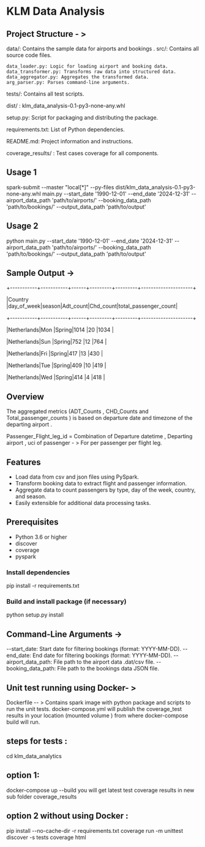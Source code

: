 # KLM Data Analysis

## Project Structure - >
data/: Contains the sample data for airports and bookings .
src/: Contains all source code files.

    data_loader.py: Logic for loading airport and booking data.
    data_transformer.py: Transforms raw data into structured data.
    data_aggregator.py: Aggregates the transformed data.
    arg_parser.py: Parses command-line arguments.
    
tests/: Contains all test scripts.

dist/ : klm_data_analysis-0.1-py3-none-any.whl 

setup.py: Script for packaging and distributing the package.

requirements.txt: List of Python dependencies.

README.md: Project information and instructions.

coverage_results/ : Test cases coverage for all components.

## Usage 1

spark-submit --master "local[*]" --py-files dist/klm_data_analysis-0.1-py3-none-any.whl main.py --start_date '1990-12-01' --end_date '2024-12-31' --airport_data_path 'path/to/airports/' --booking_data_path 'path/to/bookings/' --output_data_path 'path/to/output'

## Usage 2

python main.py --start_date '1990-12-01' --end_date '2024-12-31' --airport_data_path 'path/to/airports/' --booking_data_path 'path/to/bookings/' --output_data_path 'path/to/output'



## Sample Output -> 

+-----------+-----------+------+---------+---------+---------------------+     

|Country    |day_of_week|season|Adt_count|Chd_count|total_passenger_count|

+-----------+-----------+------+---------+---------+---------------------+

|Netherlands|Mon        |Spring|1014     |20       |1034                 |

|Netherlands|Sun        |Spring|752      |12       |764                  |

|Netherlands|Fri        |Spring|417      |13       |430                  |

|Netherlands|Tue        |Spring|409      |10       |419                  |

|Netherlands|Wed        |Spring|414      |4        |418                  |



## Overview

The aggregated metrics (ADT_Counts , CHD_Counts and Total_passenger_counts ) is based on departure date and timezone of the departing airport .

Passenger_Flight_leg_id = Combination of Departure datetime , Departing airport , uci of passenger - > For per passenger per flight leg.

## Features
- Load data from csv and json files using PySpark.
- Transform booking data to extract flight and passenger information.
- Aggregate data to count passengers by type, day of the week, country, and season.
- Easily extensible for additional data processing tasks.

## Prerequisites
- Python 3.6 or higher
- discover
- coverage
- pyspark

### Install dependencies
pip install -r requirements.txt

### Build and install package (if necessary)
python setup.py install


## Command-Line Arguments ->
--start_date: Start date for filtering bookings (format: YYYY-MM-DD).
--end_date: End date for filtering bookings (format: YYYY-MM-DD).
--airport_data_path: File path to the airport data .dat/csv file.
--booking_data_path: File path to the bookings data JSON file.

## Unit test running using Docker- >
Dockerfile -- > Contains spark image with python package and scripts to run the unit tests.
docker-compose.yml will publish the coverage_test results in your location (mounted volume ) from where docker-compose build will run.

## steps for tests :
cd klm_data_analytics
## option 1:
docker-compose up --build
you will get latest test coverage results in new sub folder coverage_results
## option 2 without using Docker :
pip install --no-cache-dir -r requirements.txt
coverage run -m unittest discover -s tests
coverage html

